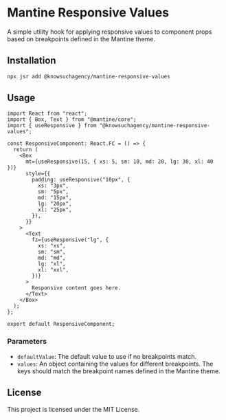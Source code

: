 # Mantine Responsive Values

A simple utility hook for applying responsive values to component props based on breakpoints defined in the Mantine theme.

## Installation

```bash
npx jsr add @knowsuchagency/mantine-responsive-values
```

## Usage

```tsx
import React from "react";
import { Box, Text } from "@mantine/core";
import { useResponsive } from "@knowsuchagency/mantine-responsive-values";

const ResponsiveComponent: React.FC = () => {
  return (
    <Box
      mt={useResponsive(15, { xs: 5, sm: 10, md: 20, lg: 30, xl: 40 })}
      style={{
        padding: useResponsive("10px", {
          xs: "3px",
          sm: "5px",
          md: "15px",
          lg: "20px",
          xl: "25px",
        }),
      }}
    >
      <Text
        fz={useResponsive("lg", {
          xs: "xs",
          sm: "sm",
          md: "md",
          lg: "xl",
          xl: "xxl",
        })}
      >
        Responsive content goes here.
      </Text>
    </Box>
  );
};

export default ResponsiveComponent;
```

### Parameters

- `defaultValue`: The default value to use if no breakpoints match.
- `values`: An object containing the values for different breakpoints. The keys should match the breakpoint names defined in the Mantine theme.


## License

This project is licensed under the MIT License.
